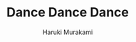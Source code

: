 ---
title: "Dance Dance Dance"
author: "Haruki Murakami"
isbn: "0099448769"
isbn13: "9780099448761"
rating: "4"
publisher: "Vintage"
pages: "393"
publishYear: "2002"
read: "2020"
goodreads_id: "17800"
---